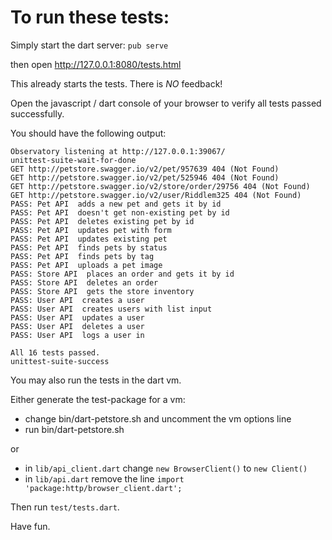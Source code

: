 # To run these tests:

Simply start the dart server: `pub serve`

then open http://127.0.0.1:8080/tests.html


This already starts the tests.  There is _NO_ feedback!

Open the javascript / dart console of your browser to verify all tests 
passed successfully.

You should have the following output:
```
Observatory listening at http://127.0.0.1:39067/
unittest-suite-wait-for-done
GET http://petstore.swagger.io/v2/pet/957639 404 (Not Found)
GET http://petstore.swagger.io/v2/pet/525946 404 (Not Found)
GET http://petstore.swagger.io/v2/store/order/29756 404 (Not Found)
GET http://petstore.swagger.io/v2/user/Riddlem325 404 (Not Found)
PASS: Pet API  adds a new pet and gets it by id
PASS: Pet API  doesn't get non-existing pet by id
PASS: Pet API  deletes existing pet by id
PASS: Pet API  updates pet with form
PASS: Pet API  updates existing pet
PASS: Pet API  finds pets by status
PASS: Pet API  finds pets by tag
PASS: Pet API  uploads a pet image
PASS: Store API  places an order and gets it by id
PASS: Store API  deletes an order
PASS: Store API  gets the store inventory
PASS: User API  creates a user
PASS: User API  creates users with list input
PASS: User API  updates a user
PASS: User API  deletes a user
PASS: User API  logs a user in

All 16 tests passed.
unittest-suite-success
```


You may also run the tests in the dart vm.

Either generate the test-package for a vm:
- change bin/dart-petstore.sh and uncomment the vm options line
- run bin/dart-petstore.sh

or

- in `lib/api_client.dart` change `new BrowserClient()` to `new Client()`
- in `lib/api.dart` remove the line `import 'package:http/browser_client.dart';`



Then run `test/tests.dart`.

Have fun.